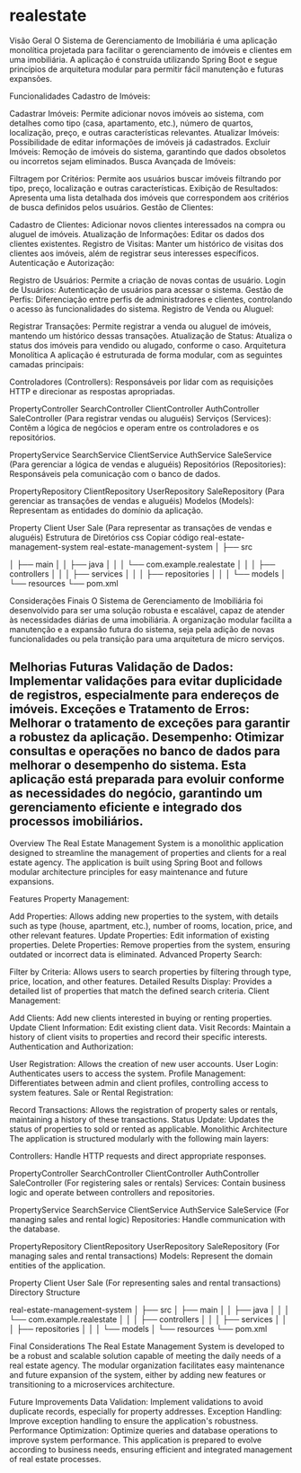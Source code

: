 # realestate
Visão Geral
O Sistema de Gerenciamento de Imobiliária é uma aplicação monolítica projetada para facilitar o gerenciamento de imóveis e clientes em uma imobiliária. A aplicação é construída utilizando Spring Boot e segue princípios de arquitetura modular para permitir fácil manutenção e futuras expansões.

Funcionalidades
Cadastro de Imóveis:

Cadastrar Imóveis: Permite adicionar novos imóveis ao sistema, com detalhes como tipo (casa, apartamento, etc.), número de quartos, localização, preço, e outras características relevantes.
Atualizar Imóveis: Possibilidade de editar informações de imóveis já cadastrados.
Excluir Imóveis: Remoção de imóveis do sistema, garantindo que dados obsoletos ou incorretos sejam eliminados.
Busca Avançada de Imóveis:

Filtragem por Critérios: Permite aos usuários buscar imóveis filtrando por tipo, preço, localização e outras características.
Exibição de Resultados: Apresenta uma lista detalhada dos imóveis que correspondem aos critérios de busca definidos pelos usuários.
Gestão de Clientes:

Cadastro de Clientes: Adicionar novos clientes interessados na compra ou aluguel de imóveis.
Atualização de Informações: Editar os dados dos clientes existentes.
Registro de Visitas: Manter um histórico de visitas dos clientes aos imóveis, além de registrar seus interesses específicos.
Autenticação e Autorização:

Registro de Usuários: Permite a criação de novas contas de usuário.
Login de Usuários: Autenticação de usuários para acessar o sistema.
Gestão de Perfis: Diferenciação entre perfis de administradores e clientes, controlando o acesso às funcionalidades do sistema.
Registro de Venda ou Aluguel:

Registrar Transações: Permite registrar a venda ou aluguel de imóveis, mantendo um histórico dessas transações.
Atualização de Status: Atualiza o status dos imóveis para vendido ou alugado, conforme o caso.
Arquitetura Monolítica
A aplicação é estruturada de forma modular, com as seguintes camadas principais:

Controladores (Controllers): Responsáveis por lidar com as requisições HTTP e direcionar as respostas apropriadas.

PropertyController
SearchController
ClientController
AuthController
SaleController (Para registrar vendas ou aluguéis)
Serviços (Services): Contêm a lógica de negócios e operam entre os controladores e os repositórios.

PropertyService
SearchService
ClientService
AuthService
SaleService (Para gerenciar a lógica de vendas e aluguéis)
Repositórios (Repositories): Responsáveis pela comunicação com o banco de dados.

PropertyRepository
ClientRepository
UserRepository
SaleRepository (Para gerenciar as transações de vendas e aluguéis)
Modelos (Models): Representam as entidades do domínio da aplicação.

Property
Client
User
Sale (Para representar as transações de vendas e aluguéis)
Estrutura de Diretórios
css
Copiar código
real-estate-management-system
real-estate-management-system
│
├── src

│   ├── main
│   │   ├── java
│   │   │   └── com.example.realestate
│   │   │       ├── controllers
│   │   │       ├── services
│   │   │       ├── repositories
│   │   │       └── models
│   └── resources
└── pom.xml


Considerações Finais
O Sistema de Gerenciamento de Imobiliária foi desenvolvido para ser uma solução robusta e escalável, capaz de atender às necessidades diárias de uma imobiliária. A organização modular facilita a manutenção e a expansão futura do sistema, seja pela adição de novas funcionalidades ou pela transição para uma arquitetura de micro serviços.

Melhorias Futuras
Validação de Dados: Implementar validações para evitar duplicidade de registros, especialmente para endereços de imóveis.
Exceções e Tratamento de Erros: Melhorar o tratamento de exceções para garantir a robustez da aplicação.
Desempenho: Otimizar consultas e operações no banco de dados para melhorar o desempenho do sistema.
Esta aplicação está preparada para evoluir conforme as necessidades do negócio, garantindo um gerenciamento eficiente e integrado dos processos imobiliários.
-----------------------------------------------------------------------------------------------------------------------------------------


Overview
The Real Estate Management System is a monolithic application designed to streamline the management of properties and clients for a real estate agency. The application is built using Spring Boot and follows modular architecture principles for easy maintenance and future expansions.

Features
Property Management:

Add Properties: Allows adding new properties to the system, with details such as type (house, apartment, etc.), number of rooms, location, price, and other relevant features.
Update Properties: Edit information of existing properties.
Delete Properties: Remove properties from the system, ensuring outdated or incorrect data is eliminated.
Advanced Property Search:

Filter by Criteria: Allows users to search properties by filtering through type, price, location, and other features.
Detailed Results Display: Provides a detailed list of properties that match the defined search criteria.
Client Management:

Add Clients: Add new clients interested in buying or renting properties.
Update Client Information: Edit existing client data.
Visit Records: Maintain a history of client visits to properties and record their specific interests.
Authentication and Authorization:

User Registration: Allows the creation of new user accounts.
User Login: Authenticates users to access the system.
Profile Management: Differentiates between admin and client profiles, controlling access to system features.
Sale or Rental Registration:

Record Transactions: Allows the registration of property sales or rentals, maintaining a history of these transactions.
Status Update: Updates the status of properties to sold or rented as applicable.
Monolithic Architecture
The application is structured modularly with the following main layers:

Controllers: Handle HTTP requests and direct appropriate responses.

PropertyController
SearchController
ClientController
AuthController
SaleController (For registering sales or rentals)
Services: Contain business logic and operate between controllers and repositories.

PropertyService
SearchService
ClientService
AuthService
SaleService (For managing sales and rental logic)
Repositories: Handle communication with the database.

PropertyRepository
ClientRepository
UserRepository
SaleRepository (For managing sales and rental transactions)
Models: Represent the domain entities of the application.

Property
Client
User
Sale (For representing sales and rental transactions)
Directory Structure

real-estate-management-system
│
├── src
│   ├── main
│   │   ├── java
│   │   │   └── com.example.realestate
│   │   │       ├── controllers
│   │   │       ├── services
│   │   │       ├── repositories
│   │   │       └── models
│   └── resources
└── pom.xml

Final Considerations
The Real Estate Management System is developed to be a robust and scalable solution capable of meeting the daily needs of a real estate agency. The modular organization facilitates easy maintenance and future expansion of the system, either by adding new features or transitioning to a microservices architecture.

Future Improvements
Data Validation: Implement validations to avoid duplicate records, especially for property addresses.
Exception Handling: Improve exception handling to ensure the application's robustness.
Performance Optimization: Optimize queries and database operations to improve system performance.
This application is prepared to evolve according to business needs, ensuring efficient and integrated management of real estate processes.
